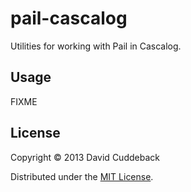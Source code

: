 # pail-cascalog

Utilities for working with Pail in Cascalog.

## Usage

FIXME

## License

Copyright © 2013 David Cuddeback

Distributed under the [MIT License](LICENSE).
